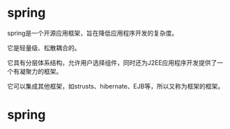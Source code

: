 # spring

spring是一个开源应用框架，旨在降低应用程序开发的复杂度。

它是轻量级、松散耦合的。

它具有分层体系结构，允许用户选择组件，同时还为J2EE应用程序开发提供了一个有凝聚力的框架。

它可以集成其他框架，如strusts、hibernate、EJB等，所以又称为框架的框架。

# spring

